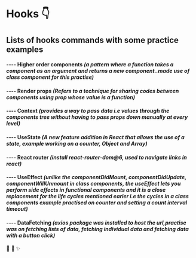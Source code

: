 #  Hooks 👇

## Lists of hooks commands with some practice examples

#### ---- Higher order components *(a pattern where a function takes a component as an argument and returns a new component..made use of class component for this practise)*

#### ---- Render props *(Refers to a technique for sharing codes between components using prop whose value is a function)*

#### ---- Context *(provides a way to pass data i.e values through the components tree without having to pass props down manually at every level)*

#### ---- UseState *(A new feature addition in React that allows the use of a state, example working on a counter,  Object and Array)*

#### ---- React router *(install react-router-dom@6, used to navigate links in react)* 
#### ---- UseEffect *(unlike the componentDidMount, componentDidUpdate, componentWillUnmount in class components, the useEffect lets you perform side effects in functional components and it is a close replacement for the life cycles mentioned earier i.e the cycles in a class components example practised on counter and setting a count interval timeout)* 

#### ---- DataFetching *(axios package was installed to host the url,practise was on fetching lists of data, fetching individual data and fetching data with a button click)* 

:tada: :rocket: :sparkles:
